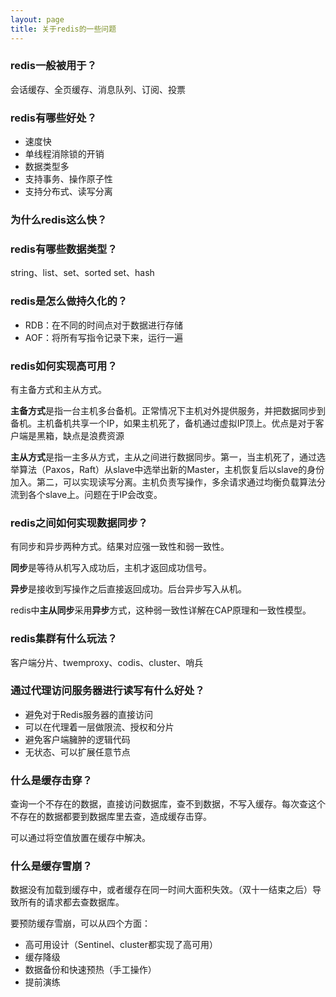 ```yaml
---
layout: page
title: 关于redis的一些问题
---
```


### redis一般被用于？
会话缓存、全页缓存、消息队列、订阅、投票

### redis有哪些好处？
* 速度快
* 单线程消除锁的开销
* 数据类型多
* 支持事务、操作原子性
* 支持分布式、读写分离

### 为什么redis这么快？

### redis有哪些数据类型？
string、list、set、sorted set、hash

### redis是怎么做持久化的？
* RDB：在不同的时间点对于数据进行存储
* AOF：将所有写指令记录下来，运行一遍

### redis如何实现高可用？
有主备方式和主从方式。

**主备方式**是指一台主机多台备机。正常情况下主机对外提供服务，并把数据同步到备机。主机备机共享一个IP，如果主机死了，备机通过虚拟IP顶上。优点是对于客户端是黑箱，缺点是浪费资源

**主从方式**是指一主多从方式，主从之间进行数据同步。第一，当主机死了，通过选举算法（Paxos，Raft）从slave中选举出新的Master，主机恢复后以slave的身份加入。第二，可以实现读写分离。主机负责写操作，多余请求通过均衡负载算法分流到各个slave上。问题在于IP会改变。

### redis之间如何实现数据同步？
有同步和异步两种方式。结果对应强一致性和弱一致性。

**同步**是等待从机写入成功后，主机才返回成功信号。

**异步**是接收到写操作之后直接返回成功。后台异步写入从机。

redis中**主从同步**采用**异步**方式，这种弱一致性详解在CAP原理和一致性模型。

### redis集群有什么玩法？
客户端分片、twemproxy、codis、cluster、哨兵

### 通过代理访问服务器进行读写有什么好处？
* 避免对于Redis服务器的直接访问
* 可以在代理着一层做限流、授权和分片
* 避免客户端臃肿的逻辑代码
* 无状态、可以扩展任意节点

### 什么是缓存击穿？
查询一个不存在的数据，直接访问数据库，查不到数据，不写入缓存。每次查这个不存在的数据都要到数据库里去查，造成缓存击穿。

可以通过将空值放置在缓存中解决。

### 什么是缓存雪崩？
数据没有加载到缓存中，或者缓存在同一时间大面积失效。（双十一结束之后）导致所有的请求都去查数据库。

要预防缓存雪崩，可以从四个方面：
* 高可用设计（Sentinel、cluster都实现了高可用）
* 缓存降级
* 数据备份和快速预热（手工操作）
* 提前演练